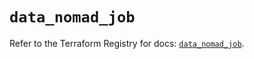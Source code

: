 # `data_nomad_job`

Refer to the Terraform Registry for docs: [`data_nomad_job`](https://registry.terraform.io/providers/hashicorp/nomad/2.3.1/docs/data-sources/job).

